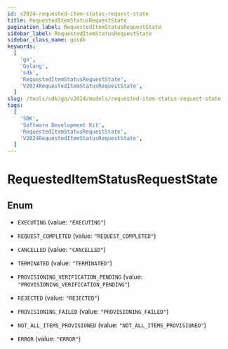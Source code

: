 ```yaml
---
id: v2024-requested-item-status-request-state
title: RequestedItemStatusRequestState
pagination_label: RequestedItemStatusRequestState
sidebar_label: RequestedItemStatusRequestState
sidebar_class_name: gosdk
keywords:
  [
    'go',
    'Golang',
    'sdk',
    'RequestedItemStatusRequestState',
    'V2024RequestedItemStatusRequestState',
  ]
slug: /tools/sdk/go/v2024/models/requested-item-status-request-state
tags:
  [
    'SDK',
    'Software Development Kit',
    'RequestedItemStatusRequestState',
    'V2024RequestedItemStatusRequestState',
  ]
---
```


# RequestedItemStatusRequestState

## Enum

- `EXECUTING` (value: `"EXECUTING"`)

- `REQUEST_COMPLETED` (value: `"REQUEST_COMPLETED"`)

- `CANCELLED` (value: `"CANCELLED"`)

- `TERMINATED` (value: `"TERMINATED"`)

- `PROVISIONING_VERIFICATION_PENDING` (value: `"PROVISIONING_VERIFICATION_PENDING"`)

- `REJECTED` (value: `"REJECTED"`)

- `PROVISIONING_FAILED` (value: `"PROVISIONING_FAILED"`)

- `NOT_ALL_ITEMS_PROVISIONED` (value: `"NOT_ALL_ITEMS_PROVISIONED"`)

- `ERROR` (value: `"ERROR"`)

